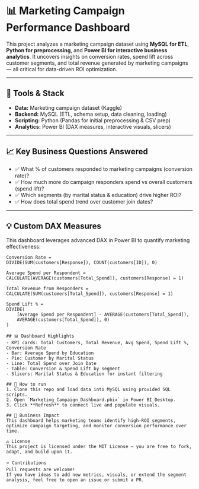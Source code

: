 # 📊 Marketing Campaign Performance Dashboard

This project analyzes a marketing campaign dataset using **MySQL for ETL**, **Python for preprocessing**, and **Power BI for interactive business analytics**. It uncovers insights on conversion rates, spend lift across customer segments, and total revenue generated by marketing campaigns — all critical for data-driven ROI optimization.

---

## 🚀 Tools & Stack
- **Data:** Marketing campaign dataset (Kaggle)
- **Backend:** MySQL (ETL, schema setup, data cleaning, loading)
- **Scripting:** Python (Pandas for initial preprocessing & CSV prep)
- **Analytics:** Power BI (DAX measures, interactive visuals, slicers)

---

## 📈 Key Business Questions Answered
- ✅ What % of customers responded to marketing campaigns (conversion rate)?
- ✅ How much more do campaign responders spend vs overall customers (spend lift)?
- ✅ Which segments (by marital status & education) drive higher ROI?
- ✅ How does total spend trend over customer join dates?

---

## 💡 Custom DAX Measures
This dashboard leverages advanced DAX in Power BI to quantify marketing effectiveness:

```DAX
Conversion Rate = 
DIVIDE(SUM(customers[Response]), COUNT(customers[ID]), 0)

Average Spend per Respondent = 
CALCULATE(AVERAGE(customers[Total_Spend]), customers[Response] = 1)

Total Revenue from Responders = 
CALCULATE(SUM(customers[Total_Spend]), customers[Response] = 1)

Spend Lift % = 
DIVIDE(
    [Average Spend per Respondent] - AVERAGE(customers[Total_Spend]),
    AVERAGE(customers[Total_Spend]), 0)
)

## 📊 Dashboard Highlights
- KPI cards: Total Customers, Total Revenue, Avg Spend, Spend Lift %, Conversion Rate
- Bar: Average Spend by Education
- Pie: Customer by Marital Status
- Line: Total Spend over Join Date
- Table: Conversion & Spend Lift by segment
- Slicers: Marital Status & Education for instant filtering

## 🚀 How to run
1. Clone this repo and load data into MySQL using provided SQL scripts.
2. Open `Marketing_Campaign_Dashboard.pbix` in Power BI Desktop.
3. Click **Refresh** to connect live and populate visuals.

## 💼 Business Impact
This dashboard helps marketing teams identify high-ROI segments, optimize campaign targeting, and monitor conversion performance over time.

⚖️ License
This project is licensed under the MIT License — you are free to fork, adapt, and build upon it.

⭐ Contributions
Pull requests are welcome!
If you have ideas to add new metrics, visuals, or extend the segment analysis, feel free to open an issue or submit a PR.
